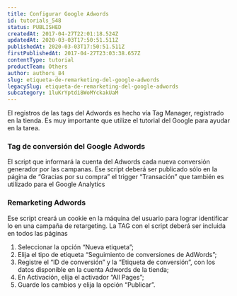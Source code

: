 ```yaml
---
title: Configurar Google Adwords
id: tutorials_548
status: PUBLISHED
createdAt: 2017-04-27T22:01:18.524Z
updatedAt: 2020-03-03T17:50:51.511Z
publishedAt: 2020-03-03T17:50:51.511Z
firstPublishedAt: 2017-04-27T23:03:38.657Z
contentType: tutorial
productTeam: Others
author: authors_84
slug: etiqueta-de-remarketing-del-google-adwords
legacySlug: etiqueta-de-remarketing-del-google-adwords
subcategory: 1luKrYptdi8WoMYckakUaM
---
```


El registros de las tags del Adwords es hecho vía Tag Manager, registrado en la tienda. Es muy importante que utilize el tutorial del Google para ayudar en la tarea.

### Tag de conversión del Google Adwords

El script que informará la cuenta del Adwords cada nueva conversión generador por las campanas.
Ese script deberá ser publicado sólo en la página de “Gracias por su compra” el trigger “Transación” que también es utilizado para el Google Analytics

### Remarketing Adwords

Ese script creará un cookie en la máquina del usuario para lograr identificar lo en una campaña de retargeting. La TAG con el script deberá ser incluida en todos las páginas

1. Seleccionar la opción “Nueva etiqueta”;
2. Elija el tipo de etiqueta “Seguimiento de conversiones de AdWords”;
3. Registre el “ID de conversión” y la “Etiqueta de conversión”, con los datos disponible en la cuenta Adwords de la tienda;
4. En Activación, elija el activador “All Pages”;
5. Guarde los cambios y elija la opción “Publicar”.
